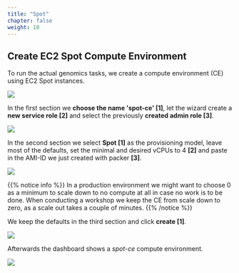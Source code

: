 ```yaml
---
title: "Spot"
chapter: false
weight: 10
---
```


## Create EC2 Spot Compute Environment

To run the actual genomics tasks, we create a compute environment (CE) using EC2 Spot instances. 

![](/images/nextflow-on-aws-batch/batch/4_create_ce_0.png?classes=shadow)

In the first section we **choose the name 'spot-ce' [1]**, let the wizard create a **new service role [2]** and select the previously **created admin role [3]**.

![](/images/nextflow-on-aws-batch/batch/4_create_ce_1.png)

In the second section we select **Spot [1]** as the provisioning model, leave most of the defaults, set the minimal and desired vCPUs to 4 **[2]** and paste in the AMI-ID we just created with packer **[3]**.

![](/images/nextflow-on-aws-batch/batch/4_create_ce_2.png)

{{% notice info %}}
In a production environment we might want to choose 0 as a minimum to scale down to no compute at all in case no work is to be done. 
When conducting a workshop we keep the CE from scale down to zero, as a scale out takes a couple of minutes.
{{% /notice %}}

We keep the defaults in the third section and click **create [1]**.

![](/images/nextflow-on-aws-batch/batch/4_create_ce_3.png)

Afterwards the dashboard shows a *spot-ce* compute environment.

![](/images/nextflow-on-aws-batch/batch/4_create_ce_4.png)